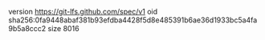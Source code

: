 version https://git-lfs.github.com/spec/v1
oid sha256:0fa9448abaf381b93efdba4428f5d8e485391b6ae36d1933bc5a4fa9b5a8ccc2
size 8016
